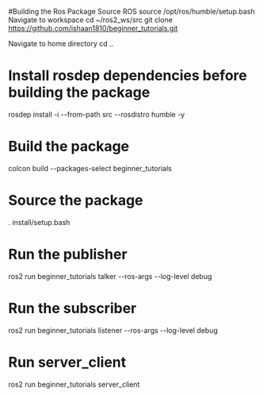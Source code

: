#Building the Ros Package
 Source ROS
source /opt/ros/humble/setup.bash
 Navigate to workspace
cd ~/ros2_ws/src
git clone https://github.com/ishaan1810/beginner_tutorials.git

 Navigate to home directory
cd ..
# Install rosdep dependencies before building the package
rosdep install -i --from-path src --rosdistro humble -y
# Build the package 
colcon build --packages-select beginner_tutorials
# Source the package
. install/setup.bash
# Run the publisher
ros2 run beginner_tutorials talker --ros-args --log-level debug
# Run the subscriber
ros2 run beginner_tutorials listener --ros-args --log-level debug
# Run server_client
ros2 run beginner_tutorials server_client
